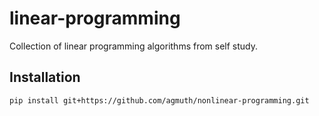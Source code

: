 # linear-programming
Collection of linear programming algorithms from self study. 

## Installation
```{code}
pip install git+https://github.com/agmuth/nonlinear-programming.git
```
